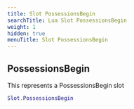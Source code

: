 ```yaml
---
title: Slot PossessionsBegin
searchTitle: Lua Slot PossessionsBegin
weight: 1
hidden: true
menuTitle: Slot PossessionsBegin
---
```

## PossessionsBegin

This represents a PossessionsBegin slot
```lua
Slot.PossessionsBegin
```